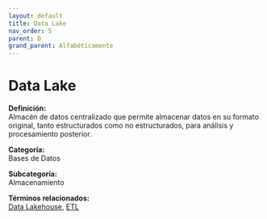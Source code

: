 ```yaml
---
layout: default
title: Data Lake
nav_order: 5
parent: D
grand_parent: Alfabéticamente
---
```


# Data Lake

**Definición:**  
Almacén de datos centralizado que permite almacenar datos en su formato original, tanto estructurados como no estructurados, para análisis y procesamiento posterior.

**Categoría:**  
Bases de Datos  

**Subcategoría:**  
Almacenamiento

**Términos relacionados:**  
[Data Lakehouse](https://maleniski.github.io/diccionario-angl-tec-mx/docs/alfabeticamente/D/data-lakehouse.html), [ETL](https://maleniski.github.io/diccionario-angl-tec-mx/docs/alfabeticamente/E/etl.html)

